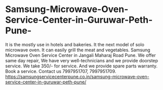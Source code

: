 # Samsung-Microwave-Oven-Service-Center-in-Guruwar-Peth-Pune-
It is the mostly use in hotels and bakeries. It the next model of solo microwave oven. It can easily grill the meat and vegetables. Samsung Microwave Oven Service Center in Jangali Maharaj Road Pune. We offer same day repair, We have very well-technicians and we provide doorstep service. We take 350/- for service. And we provide spare parts warranty. Book a service. Contact us 7997951707, 7997951709. https://samsungservicecenterpune.co.in/samsung-microwave-oven-service-center-in-guruwar-peth-pune/

